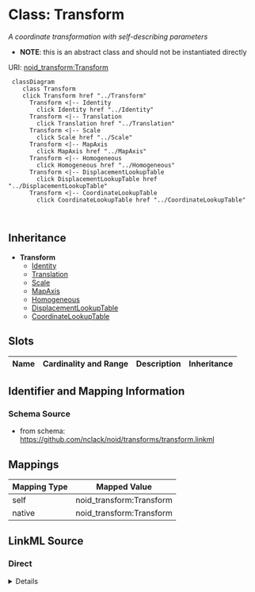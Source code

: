 

# Class: Transform 


_A coordinate transformation with self-describing parameters_




* __NOTE__: this is an abstract class and should not be instantiated directly


URI: [noid_transform:Transform](https://github.com/nclack/noid/transforms/transform/Transform)






```mermaid
 classDiagram
    class Transform
    click Transform href "../Transform"
      Transform <|-- Identity
        click Identity href "../Identity"
      Transform <|-- Translation
        click Translation href "../Translation"
      Transform <|-- Scale
        click Scale href "../Scale"
      Transform <|-- MapAxis
        click MapAxis href "../MapAxis"
      Transform <|-- Homogeneous
        click Homogeneous href "../Homogeneous"
      Transform <|-- DisplacementLookupTable
        click DisplacementLookupTable href "../DisplacementLookupTable"
      Transform <|-- CoordinateLookupTable
        click CoordinateLookupTable href "../CoordinateLookupTable"
      
      
```





## Inheritance
* **Transform**
    * [Identity](Identity.md)
    * [Translation](Translation.md)
    * [Scale](Scale.md)
    * [MapAxis](MapAxis.md)
    * [Homogeneous](Homogeneous.md)
    * [DisplacementLookupTable](DisplacementLookupTable.md)
    * [CoordinateLookupTable](CoordinateLookupTable.md)



## Slots

| Name | Cardinality and Range | Description | Inheritance |
| ---  | --- | --- | --- |









## Identifier and Mapping Information







### Schema Source


* from schema: https://github.com/nclack/noid/transforms/transform.linkml




## Mappings

| Mapping Type | Mapped Value |
| ---  | ---  |
| self | noid_transform:Transform |
| native | noid_transform:Transform |







## LinkML Source

<!-- TODO: investigate https://stackoverflow.com/questions/37606292/how-to-create-tabbed-code-blocks-in-mkdocs-or-sphinx -->

### Direct

<details>
```yaml
name: Transform
description: A coordinate transformation with self-describing parameters
from_schema: https://github.com/nclack/noid/transforms/transform.linkml
abstract: true

```
</details>

### Induced

<details>
```yaml
name: Transform
description: A coordinate transformation with self-describing parameters
from_schema: https://github.com/nclack/noid/transforms/transform.linkml
abstract: true

```
</details>
